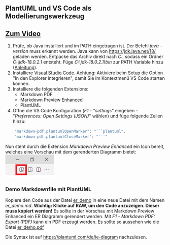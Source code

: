 ## PlantUML und VS Code als Modellierungswerkzeug

## [Zum Video](https://youtu.be/h5f-jg_jM98)

1. Prüfe, ob Java installiert und im PATH eingetragen ist. Der Befehl *java -version* muss erkannt werden.
   Java kann von https://jdk.java.net/18/ geladen werden. Entpacke das Archiv direkt nach *C:*, sodass
   ein Ordner *C:\jdk-18.0.2.1* entsteht. Füge *C:\jdk-18.0.2.1\bin* zur PATH Variable hinzu
   ([Anleitung](https://www.architectryan.com/2018/03/17/add-to-the-path-on-windows-10/)).
2. Installiere [Visual Studio Code](https://code.visualstudio.com). Achtung: Aktiviere beim Setup
   die Option "In den Explorer integrieren", damit Sie im Kontextmenü VS Code starten können.
3. Installiere die folgenden Extensions:
   - Markdown PDF
   - Markdown Preview Enhanced
   - PlantUML
4. Öffne die VS Code Konfiguration (*F1* - "*settings*" eingeben - "*Preferences: Open Settings (JSON)*" wählen)
   und füge folgende Zeilen hinzu:

```javascript
    "markdown-pdf.plantumlOpenMarker": "```plantuml",
    "markdown-pdf.plantumlCloseMarker": "```"   
```

Nun steht durch die Extension *Markdown Preview Enhanced* ein Icon bereit, welches eine Vorschau mit
dem gerenderten Diagramm bietet:
![](preview_vscode.png)

### Demo Markdownfile mit PlantUML

Kopiere den Code aus der Datei [er_demo](er_demo.md) in eine neue Datei mit dem Namen
*er_demo.md*. **Wichtig: Klicke auf RAW, um den Code anzuzeigen. Dieser muss kopiert werden!**
Es sollte in der Vorschau mit Markdown Preview Enhanced ein ER Diagramm gerendert werden.
Mit *F1* - *Markdown PDF: Export (PDF)* kann ein PDF erzeugt werden. Es sollte so aussehen wie
die Datei [er_demo.pdf](er_demo.pdf)

Die Syntax ist auf https://plantuml.com/de/ie-diagram nachzulesen.
